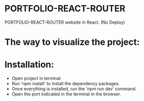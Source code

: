 # PORTFOLIO-REACT-ROUTER


PORTFOLIO-REACT-ROUTER website in React. (No Deploy)

# The way to visualize the project:

# Installation:
- Open project in terminal
- Run 'npm install' to install the dependency packages.
- Once everything is installed, run the 'npm run dev' command.
- Open the port indicated in the terminal in the browser.
